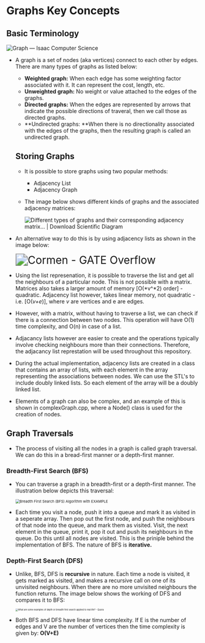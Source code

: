 # Graphs Key Concepts

## Basic Terminology

![Graph — Isaac Computer Science](https://isaaccomputerscience.org/api/v2.19.3/api/images/content/computer_science/data_structures_and_algorithms/data_structures/figures/Isaac_Computer_Science_2_Data_Structures_Project_OUTLINE_V6_1_2.png)

* A graph is a set of nodes (aka vertices) connect to each other by edges. There are many types of graphs as listed below:

  * **Weighted graph:** When each edge has some weighting factor associated with it. It can represent the cost, length, etc.
  * **Unweighted graph:** No weight or value attached to the edges of the graphs. 
  * **Directed graphs:** When the edges are represented by arrows that indicate the possible directions of traveral, then we call those as directed graphs. 
  * **Undirected graphs: **When there is no directionality associated with the edges of the graphs, then the resulting graph is called an undirected graph. 

  ## Storing Graphs

  * It is possible to store graphs using two popular methods: 

    * Adjacency List 
    * Adjacency Graph

  * The image below shows different kinds of graphs and the associated adjacency matrices:

    ![Different types of graphs and their corresponding adjacency matrix... |  Download Scientific Diagram](https://www.researchgate.net/publication/347300725/figure/fig1/AS:969208926044162@1608088823984/Different-types-of-graphs-and-their-corresponding-adjacency-matrix-representations-The.ppm)

* An alternative way to do this is by using adjacency lists as shown in the image below:

  <img src="https://gateoverflow.in/?qa=blob&qa_blobid=14901742589732224722" alt="Cormen - GATE Overflow" style="zoom:200%;" />

* Using the list represenation, it is possible to traverse the list and get all the neighbours of a particular node. This is not possible with a matrix. Matrices also takes a larger amount of memory [O(*v^*2) order] - quadratic. Adjacency list however, takes linear memory, not quadratic - i.e. [O(*v+e*)], where *v* are vertices and e are edges.  

* However, with a matrix, without having to traverse a list, we can check if there is a connection between two nodes. This operation will have O(1) time complexity, and O(n) in case of a list. 

* Adjacancy lists however are easier to create and the operations typically involve checking neighbours more than their connections. Therefore, the adjacancy list represtation will be used throughout this repository. 

* During the actual implementation, adjacency lists are created in a class that contains an array of lists, with each element in the array representing the associations between nodes. We can use the STL's <list> to include doubly linked lists. So each element of the array will be a doubly linked list. 

* Elements of a graph can also be complex, and an example of this is shown in complexGraph.cpp, where a Node() class is used for the creation of nodes. 

## Graph Traversals

* The process of visiting all the nodes in a graph is called graph traversal. We can do this in a bread-first manner or a depth-first manner. 

### Breadth-First Search (BFS)

* You can traverse a graph in a breadth-first or a depth-first manner. The illustration below depicts this traversal: 

  <img src="https://www.guru99.com/images/1/020820_0543_BreadthFirs1.png" alt="Breadth First Search (BFS) Algorithm with EXAMPLE" style="zoom:67%;" />

* Each time you visit a node, push it into a queue and mark it as visited in a seperate array. Then pop out the first node, and push the neighbours of that node into the queue, and mark them as visited. Visit, the next element in the queue, print it, pop it out and push its neighbours in the queue. Do this until all nodes are visited. This is the priniple behind the implementation of BFS. The nature of BFS is **iterative.** 

### Depth-First Search (DFS)

* Unlike, BFS, DFS is **recursive** in nature. Each time a node is visited, it gets marked as visited, and makes a recursive call on one of its unvisited neighbours. When there are no more unvisited neighbours the function returns. The image below shows the working of DFS and compares it to BFS: 

  <img src="https://qph.fs.quoracdn.net/main-qimg-7b145b86b4bca7d619028bc160f8332a" alt="What are some examples of depth or breadth first search applied to real  life? - Quora" style="zoom: 40%;" />

* Both BFS and DFS have linear time complexity. If E is the number of edges and V are the number of vertices then the time complexity is given by: **O(V+E)**

